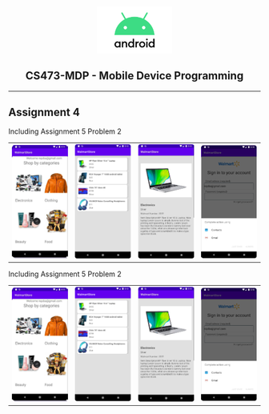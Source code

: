 <p align="center">
    <img src="android_logo.png" width="150" />
    <h2 align="center"> CS473-MDP - Mobile Device Programming </h2>
    
</p>

<hr/>
<h2>Assignment 4</h2>
<p align="center">
<table border="0">
    <tr>
        <span>
        Including Assignment 5 Problem 2
        </span>
    </tr>
    <tr>
        <td><img src="screenshots/snap5.PNG" width="150" /></td>
        <td><img src="screenshots/snap6.PNG" width="150" /></td>
        <td><img src="screenshots/snap7.PNG" width="150" /></td>
        <td><img src="screenshots/snap8.PNG" width="150" /></td>
    </tr>
</table>

<table border="0">
    <tr>
        <span>
        Including Assignment 5 Problem 2
        </span>
    </tr>
    <tr>
        <td><img src="screenshots/snap5.PNG" width="150" /></td>
        <td><img src="screenshots/snap6.PNG" width="150" /></td>
        <td><img src="screenshots/snap7.PNG" width="150" /></td>
        <td><img src="screenshots/snap8.PNG" width="150" /></td>
    </tr>
</table>
</p>
